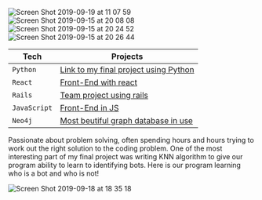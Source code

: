 ![Screen Shot 2019-09-19 at 11 07 59](https://user-images.githubusercontent.com/30932310/65230259-d2206500-dacd-11e9-979a-bc269a442a1b.png)
![Screen Shot 2019-09-15 at 20 08 08](https://user-images.githubusercontent.com/30932310/64926507-196cd400-d7f6-11e9-9afc-7ab2cb9cb39c.png)
![Screen Shot 2019-09-15 at 20 24 52](https://user-images.githubusercontent.com/30932310/64926574-f42c9580-d7f6-11e9-9b70-a98448859d58.png)
![Screen Shot 2019-09-15 at 20 26 44](https://user-images.githubusercontent.com/30932310/64926587-30f88c80-d7f7-11e9-90b9-0e70184b322a.png)


| Tech| Projects |
| --- | --- |
| `Python` | [Link to my final project using Python](https://github.com/BenjaminDarking/project_pry) |
| `React` | [Front-End with react](https://github.com/BenjaminDarking/project_pry/tree/master/react) |
| `Rails` | [Team project using rails](https://github.com/KajaMaria/Acebook) |
| `JavaScript` | [Front-End in JS](https://github.com/KajaMaria/news-summary-challenge) |
| `Neo4j` | [Most beutiful graph database in use](https://github.com/BenjaminDarking/project_pry/blob/master/react/src/components/neo.js) |



Passionate about problem solving, often spending hours and hours trying to work out the right solution to the coding problem. One of the most interesting part of my final project was writing KNN algorithm to give our program ability to learn to identifying bots. Here is our program learning who is a bot and who is not!

![Screen Shot 2019-09-18 at 18 35 18](https://user-images.githubusercontent.com/30932310/65229148-14e13d80-dacc-11e9-9a60-67b2a04fdc8c.png)
